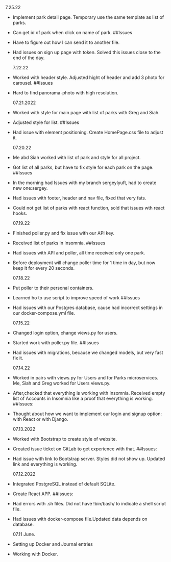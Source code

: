 <!-- The date of the entry
A list of features/issues that you worked on and who you worked with, if applicable
A reflection on any design conversations that you had
At least one ah-ha! moment that you had during your coding, however small -->
<!-- Today, I worked on:

* Getting a customer's data for the account page
  with Asa

Asa and I wrote some SQL. We tested it out with
Insomnia and the UI. We had to coordinate with
Petra who was working on the GHI with Azami.

Today, I found the F2/Rename symbol functionality
in Visual Studio Code! It allows me to rename a
variable without ca -->

7.25.22

- Implement park detail page. Temporary use the same template as list of parks.
- Can get id of park when click on name of park.
  ##Issues
- Have to figure out how I can send it to another file.
- Had issues on sign up page with token. Solved this issues close to the end of the day.

  7.22.22

- Worked with header style. Adjusted hight of header and add 3 photo for carousel.
  ##Issues
- Hard to find panorama-photo with high resolution.

  07.21.2022

- Worked with style for main page with list of parks with Greg and Siah.
- Adjusted style for list.
  ##Issues
- Had issue with element positioning. Create HomePage.css file to adjust it.

  07.20.22

- Me abd Siah worked with list of park and style for all project.
- Got list of all parks, but have to fix style for each park on the page.
  ##Issues
- In the morning had Issues with my branch sergeylyuft, had to create new one:sergey.
- Had issues with footer, header and nav file, fixed that very fats.
- Could not get list of parks with react function, sold that issues wth react hooks.

  07.19.22

- Finished poller.py and fix issue with our API key.
- Received list of parks in Insomnia.
  ##Issues
- Had issues with API and poller, all time received only one park.
- Before deployment will change poller time for 1 time in day, but now keep it for every 20 seconds.

  07.18.22

- Put poller to their personal containers.
- Learned ho to use script to improve speed of work
  ##Issues
- Had issues with our Postgres database, cause had incorrect settings in our docker-compose.yml file.

  07.15.22

- Changed login option, change views.py for users.
- Started work with poller.py file.
  ##Issues
- Had issues with migrations, because we changed models, but very fast fix it.

  07.14.22

- Worked in pairs with views.py for Users and for Parks microservices. Me, Siah and Greg worked for Users views.py.
- After,checked that everything is working with Insomnia. Received empty list of Accounts in Insomnia like a proof that everything is working.
  ##Issues:
- Thought about how we want to implement our login and signup option: with React or with Django.

  07.13.2022

- Worked with Bootstrap to create style of website.
- Created issue ticket on GitLab to get experience with that.
  ##Issues:
- Had issue with link to Bootstrap server. Styles did not show up. Updated link and everything is working.

  07.12.2022

- Integrated PostgreSQL instead of default SQLite.
- Create React APP.
  ##Issues:
- Had errors with .sh files. Did not have !bin/bash/ to indicate a shell script file.
- Had issues with docker-compose file.Updated data depends on database.

  07.11 June.

- Setting up Docker and Journal entries
- Working with Docker.
